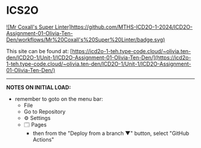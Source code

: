 # ICS2O

[![Mr Coxall's Super Linter]https://github.com/MTHS-ICD2O-1-2024/ICD2O-Assignment-01-Olivia-Ten-Den/workflows/Mr%20Coxall's%20Super%20Linter/badge.svg)](https://github.com/MTHS-ICD2O-1-2024/ICD2O-Assignment-01-Olivia-Ten-Den/actions)

This site can be found at: [https://icd2o-1-teh.type-code.cloud/~olivia.ten-den/ICD2O-1/Unit-1/ICD2O-Assignment-01-Olivia-Ten-Den/](https://icd2o-1-teh.type-code.cloud/~olivia.ten-den/ICD2O-1/Unit-1/ICD2O-Assignment-01-Olivia-Ten-Den/)

---

**NOTES ON INITIAL LOAD:**
- remember to goto on the menu bar:
  - File
  - Go to Repository
  - ⚙ Settings
  - 🗔 Pages
    - then from the "Deploy from a branch ▼" button, select "GitHub Actions"
